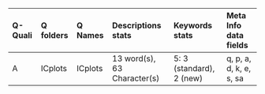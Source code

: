 |Q-Quali |Q folders |Q Names |Descriptions stats          |Keywords stats           |Meta Info data fields   |
|:-------|:---------|:-------|:---------------------------|:------------------------|:-----------------------|
|A       |ICplots   |ICplots |13 word(s), 63 Character(s) |5: 3 (standard), 2 (new) |q, p, a, d, k, e, s, sa |
